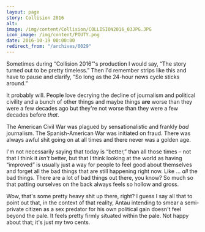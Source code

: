 ```yaml
---
layout: page
story: Collision 2016
alt:
image: /img/content/Collision/COLLISION2016_03JPG.JPG
icon_image: /img/content/POUTY.png
date: 2016-10-19 00:00:00
redirect_from: "/archives/0029"
---
```



Sometimes during “Collision 2016”'s production I would say, “The story turned out to be pretty timeless.” Then I'd remember strips like this and have to pause and clarify, “So long as the 24-hour news cycle sticks around.”

It probably will. People love decrying the decline of journalism and political civility and a bunch of other things and maybe things **are** worse than they were a few decades ago but they're not worse than they were a few decades before *that*.

The American Civil War was plagued by sensationalistic and frankly *bad* journalism. The Spanish-American War was initiated on fraud. There was always awful shit going on at all times and there never was a golden age.

I'm not necessarily saying that today is “better,” than all those times – not that I think it *isn't* better, but that I think looking at the world as having “improved” is usually just a way for people to feel good about themselves and forget all the bad things that are still happening right now. Like … *all* the bad things. There are a lot of bad things out there, you know? So much so that patting ourselves on the back always feels so hollow and gross.

Wow, that's some pretty heavy shit up there, right? I guess I say all that to point out that, in the context of that reality, Antau intending to smear a semi-private citizen as a sex predator for his own political gain doesn't feel beyond the pale. It feels pretty firmly situated within the pale. Not happy about that; it's just my two cents.
